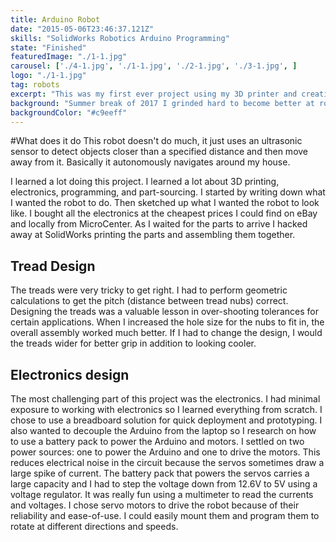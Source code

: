 ```yaml
---
title: Arduino Robot
date: "2015-05-06T23:46:37.121Z"
skills: "SolidWorks Robotics Arduino Programming"
state: "Finished"
featuredImage: "./1-1.jpg"
carousel: ['./4-1.jpg', './1-1.jpg', './2-1.jpg', './3-1.jpg', ]
logo: "./1-1.jpg"
tag: robots
excerpt: "This was my first ever project using my 3D printer and creating something from scratch"
background: "Summer break of 2017 I grinded hard to become better at robotics and all the encapsulated disciplines."
backgroundColor: "#c9eeff"
---
```


#What does it do
This robot doesn't do much, it just uses an ultrasonic sensor to detect objects closer than a specified distance and then move away from it. Basically it autonomously navigates around my house.

I learned a lot doing this project. I learned a lot about 3D printing, electronics, programming, and part-sourcing. 
I started by writing down what I wanted the robot to do. Then sketched up what I wanted the robot to look like. I bought 
all the electronics at the cheapest prices I could find on eBay and locally from MicroCenter. As I waited for the parts to arrive
I hacked away at SolidWorks printing the parts and assembling them together.

## Tread Design
The treads were very tricky to get right. I had to perform geometric calculations to get the pitch (distance between tread nubs) 
correct. Designing the treads was a valuable lesson in over-shooting tolerances for certain applications. When I increased the hole size for the nubs to fit in, the overall assembly worked much better. If I had to change the design, I would the treads wider for better grip in addition to looking cooler.

## Electronics design
The most challenging part of this project was the electronics. I had minimal exposure to working with electronics so I learned everything from scratch. I chose to use a breadboard solution for quick deployment and prototyping. I also wanted to decouple the Arduino from the laptop so I research on how to use a battery pack to power the Arduino and motors. I settled on two power sources: one to power the Arduino and one to drive the motors. This reduces electrical noise in the circuit because the servos sometimes draw a large spike of current. The battery pack that powers the servos carries a large capacity and I had to step the voltage down from 12.6V to 5V using a voltage regulator. It was really fun using a multimeter to read the currents and voltages.
I chose servo motors to drive the robot because of their reliability and ease-of-use. I could easily mount them and program them to rotate at different directions and speeds. 